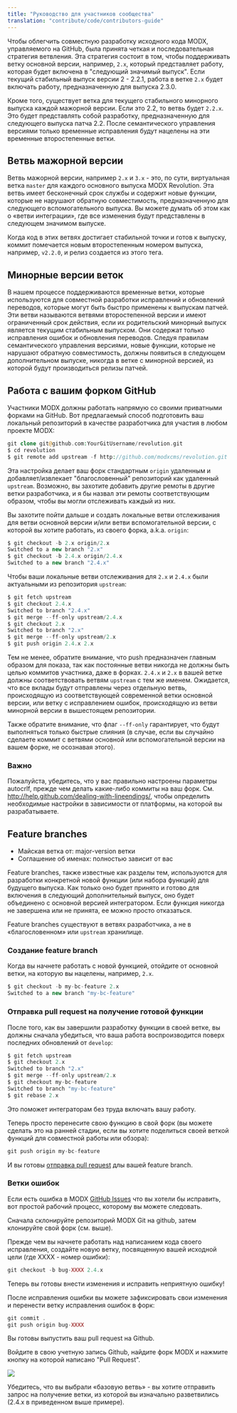 ```yaml
---
title: "Руководство для участников сообщества"
translation: "contribute/code/contributors-guide"
---
```


Чтобы облегчить совместную разработку исходного кода MODX, управляемого на GitHub, была принята четкая и последовательная стратегия ветвления. Эта стратегия состоит в том, чтобы поддерживать ветку основной версии, например, `2.x`, который представляет работу, которая будет включена в "следующий значимый выпуск". Если текущий стабильный выпуск версии 2 - 2.2.1, работа в ветке `2.x` будет включать работу, предназначенную для выпуска 2.3.0.

Кроме того, существует ветка для текущего стабильного минорного выпуска каждой мажорной версии. Если это 2.2, то ветвь будет `2.2.x`. Это будет представлять собой разработку, предназначенную для следующего выпуска патча 2.2. После семантического управления версиями только временные исправления будут нацелены на эти временные второстепенные ветки.

## Ветвь мажорной версии

Ветвь мажорной версии, например `2.x` и `3.x` - это, по сути, виртуальная ветка `master` для каждого основного выпуска MODX Revolution. Эта ветвь имеет бесконечный срок службы и содержит новые функции, которые не нарушают обратную совместимость, предназначенную для следующего вспомогательного выпуска. Вы можете думать об этом как о «ветви интеграции», где все изменения будут представлены в следующем значимом выпуске.

Когда код в этих ветвях достигает стабильной точки и готов к выпуску, коммит помечается новым второстепенным номером выпуска, например, `v2.2.0`, и релиз создается из этого тега.

## Минорные версии веток

В нашем процессе поддерживаются временные ветки, которые используются для совместной разработки исправлений и обновлений переводов, которые могут быть быстро применены к выпускам патчей. Эти ветви называются ветвями второстепенной версии и имеют ограниченный срок действия, если их родительский минорный выпуск является текущим стабильным выпуском. Они содержат только исправления ошибок и обновления переводов. Следуя правилам семантического управления версиями, новые функции, которые не нарушают обратную совместимость, должны появиться в следующем дополнительном выпуске, никогда в ветке с минорной версией, из которой будут производиться релизы патчей.

## Работа с вашим форком GitHub

Участники MODX должны работать напрямую со своими приватными форками на GitHub. Вот предлагаемый способ подготовить ваш локальный репозиторий в качестве разработчика для участия в любом проекте MODX:

``` php
git clone git@github.com:YourGitUsername/revolution.git
$ cd revolution
$ git remote add upstream -f http://github.com/modxcms/revolution.git
```

Эта настройка делает ваш форк стандартным `origin` удаленным и добавляет/извлекает "благословенный" репозиторий как удаленный `upstream`. Возможно, вы захотите добавить другие ремоты в другие ветки разработчика, и я бы назвал эти ремоты соответствующим образом, чтобы вы могли отслеживать каждый из них.

Вы захотите пойти дальше и создать локальные ветви отслеживания для ветви основной версии и/или ветви вспомогательной версии, с которой вы хотите работать, из своего форка, a.k.a. `origin`:

 ``` php
$ git checkout -b 2.x origin/2.x
Switched to a new branch "2.x"
$ git checkout -b 2.4.x origin/2.4.x
Switched to a new branch "2.4.x"
```

Чтобы ваши локальные ветви отслеживания для `2.x` и `2.4.x` были актуальными из репозитория `upstream`:

 ``` php
$ git fetch upstream
$ git checkout 2.4.x
Switched to branch "2.4.x"
$ git merge --ff-only upstream/2.4.x
$ git checkout 2.x
Switched to branch "2.x"
$ git merge --ff-only upstream/2.x
$ git push origin 2.4.x 2.x
```

Тем не менее, обратите внимание, что push предназначен главным образом для показа, так как постоянные ветви никогда не должны быть целью коммитов участника, даже в форках. `2.4.x` и `2.x` в вашей ветке должны соответствовать ветвям `upstream` с тем же именем. Ожидается, что все вклады будут отправлены через отдельную ветвь, происходящую из соответствующей современной ветки основной версии, или ветку с исправлением ошибок, происходящую из ветви минорной версии в вышестоящем репозитории.

Также обратите внимание, что флаг `--ff-only` гарантирует, что будут выполняться только быстрые слияния (в случае, если вы случайно сделаете коммит с ветвями основной или вспомогательной версии на вашем форке, не осознавая этого).

### Важно

Пожалуйста, убедитесь, что у вас правильно настроены параметры autocrlf, прежде чем делать какие-либо коммиты на ваш форк. См. <http://help.github.com/dealing-with-lineendings/>, чтобы определить необходимые настройки в зависимости от платформы, на которой вы разрабатываете.

## Feature branches

- Майская ветка от: major-version ветки
- Соглашение об именах: полностью зависит от вас

Feature branches, также известные как разделы тем, используются для разработки конкретной новой функции (или набора функций) для будущего выпуска. Как только оно будет принято и готово для включения в следующий дополнительный выпуск, оно будет объединено с основной версией интегратором. Если функция никогда не завершена или не принята, ее можно просто отказаться.

Feature branches существуют в ветвях разработчика, а не в «благословенном» или `upstream` хранилище.

### Создание feature branch

Когда вы начнете работать с новой функцией, отойдите от основной ветки, на которую вы нацелены, например, `2.x`.

 ``` php
$ git checkout -b my-bc-feature 2.x
Switched to a new branch "my-bc-feature"
```

### Отправка pull request на получение готовой функции

После того, как вы завершили разработку функции в своей ветке, вы должны сначала убедиться, что ваша работа воспроизводится поверх последних обновлений от `develop`:

``` php
$ git fetch upstream
$ git checkout 2.x
Switched to branch "2.x"
$ git merge --ff-only upstream/2.x
$ git checkout my-bc-feature
Switched to branch "my-bc-feature"
$ git rebase 2.x
```

Это поможет интеграторам без труда включать вашу работу.

Теперь просто перенесите свою функцию в свой форк (вы можете сделать это на ранней стадии, если вы хотите поделиться своей веткой функций для совместной работы или обзора):

``` php
git push origin my-bc-feature
```

И вы готовы [отправка pull request](http://help.github.com/pull-requests/) длы вашей feature branch.

### Ветки ошибок

Если есть ошибка в MODX [GitHub Issues](https://github.com/modxcms/revolution/issues) что вы хотели бы исправить, вот простой рабочий процесс, которому вы можете следовать.

Сначала склонируйте репозиторий MODX Git на github, затем клонируйте свой форк (см. выше).

Прежде чем вы начнете работать над написанием кода своего исправления, создайте новую ветку, посвященную вашей исходной цели (где XXXX - номер ошибки):

 ``` php
git checkout -b bug-XXXX 2.4.x
```

Теперь вы готовы внести изменения и исправить неприятную ошибку!

После исправления ошибки вы можете зафиксировать свои изменения и перенести ветку исправления ошибок в форк:

 ``` php
git commit .
git push origin bug-XXXX
```

Вы готовы выпустить ваш pull request на Github.

Войдите в свою учетную запись Github, найдите форк MODX и нажмите кнопку на которой написано "Pull Request".

![](/2.x/en/contribute/code/github_modx_pull_request.jpg)

Убедитесь, что вы выбрали «базовую ветвь» - вы хотите отправить запрос на получение ветки, из которой вы изначально разветвились (2.4.x в приведенном выше примере).
